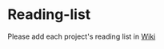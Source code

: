 # Reading-list
Please add each project's reading list in [Wiki](https://github.com/OpenISDM/Reading-list/wiki)
